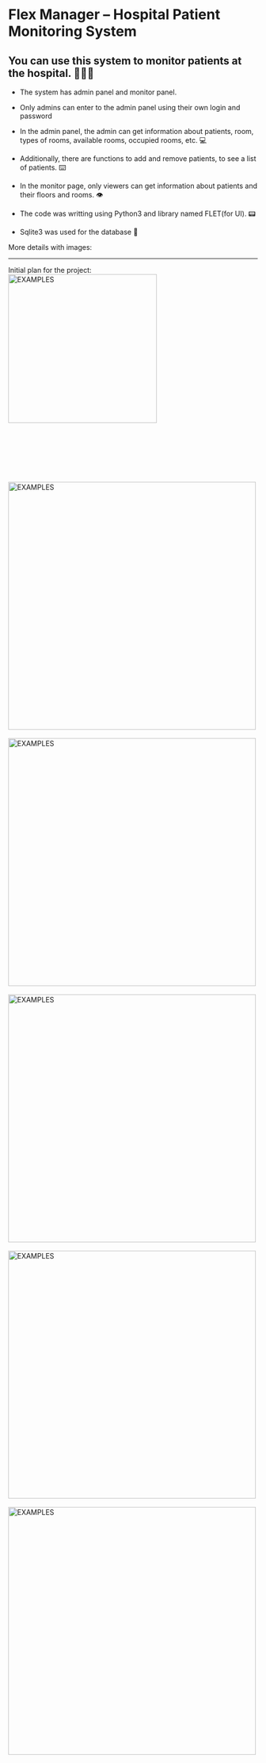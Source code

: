 # Flex Manager – Hospital Patient Monitoring System
 
## You can use this system to monitor patients at the hospital. 👨🏽‍💻
* The system has admin panel and monitor panel.
* Only admins can enter to the admin panel using their own login and password
* In the admin panel, the admin can get information about patients, room, types of rooms, available rooms, occupied rooms, etc. 💻
* Additionally, there are functions to add and remove patients, to see a list of patients. ⌨️

* In the monitor page, only viewers can get information about patients and their floors and rooms. 👁

* The code was writting using Python3 and library named FLET(for UI). 📟
* Sqlite3 was used for the database 📁


More details with images:

------------
Initial plan for the project: <br>
<img src="https://raw.githubusercontent.com/fayozbekpro/Hospital-Monitoring-System/main/a1.jpg" width="300" alt="EXAMPLES"/>
<br><br><br><br><br><br><br><br>
<img src="https://raw.githubusercontent.com/fayozbekpro/Hospital-Monitoring-System/main/Screenshot_1.png" width="500" alt="EXAMPLES"/>
   <br /><br />
 <img src="https://raw.githubusercontent.com/fayozbekpro/Hospital-Monitoring-System/main/Screenshot_2.png" width="500" alt="EXAMPLES"/>
   <br /><br />
   <img src="https://raw.githubusercontent.com/fayozbekpro/Hospital-Monitoring-System/main/Screenshot_3.png" width="500" alt="EXAMPLES"/>
   <br /><br />
   <img src="https://raw.githubusercontent.com/fayozbekpro/Hospital-Monitoring-System/main/Screenshot_4.png" width="500" alt="EXAMPLES"/>
   <br /><br />
   <img src="https://raw.githubusercontent.com/fayozbekpro/Hospital-Monitoring-System/main/screennn.jpg" width="500" alt="EXAMPLES"/>
   <br /><br />
   
